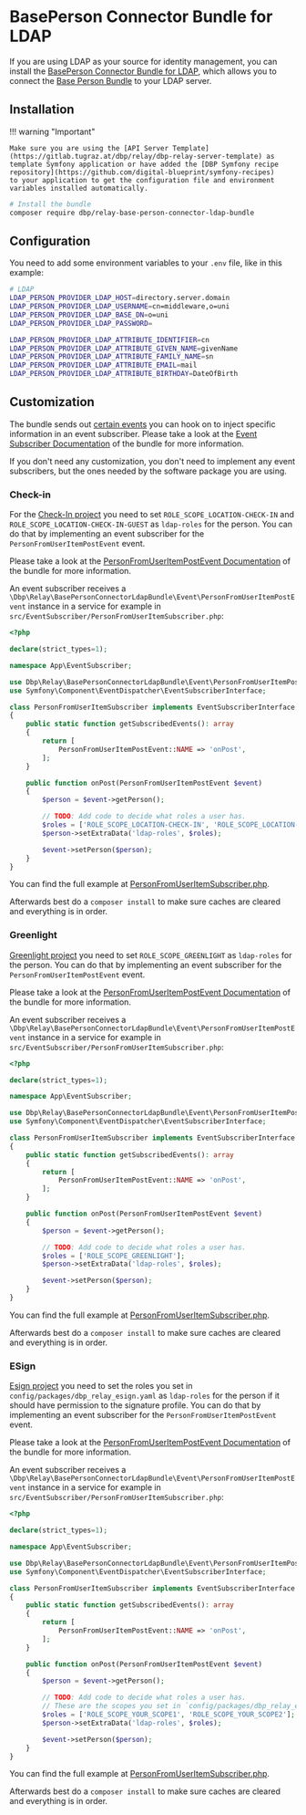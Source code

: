 # BasePerson Connector Bundle for LDAP

If you are using LDAP as your source for identity management, you can install the
[BasePerson Connector Bundle for LDAP](https://gitlab.tugraz.at/dbp/relay/dbp-relay-base-person-connector-ldap-bundle),
which allows you to connect the [Base Person Bundle](./base-person-bundle.md) to your LDAP server.

## Installation

!!! warning "Important"

    Make sure you are using the [API Server Template](https://gitlab.tugraz.at/dbp/relay/dbp-relay-server-template) as
    template Symfony application or have added the [DBP Symfony recipe repository](https://github.com/digital-blueprint/symfony-recipes)
    to your application to get the configuration file and environment variables installed automatically.


```bash
# Install the bundle
composer require dbp/relay-base-person-connector-ldap-bundle
```

## Configuration

You need to add some environment variables to your `.env` file, like in this example:

```bash
# LDAP
LDAP_PERSON_PROVIDER_LDAP_HOST=directory.server.domain
LDAP_PERSON_PROVIDER_LDAP_USERNAME=cn=middleware,o=uni
LDAP_PERSON_PROVIDER_LDAP_BASE_DN=o=uni
LDAP_PERSON_PROVIDER_LDAP_PASSWORD=

LDAP_PERSON_PROVIDER_LDAP_ATTRIBUTE_IDENTIFIER=cn
LDAP_PERSON_PROVIDER_LDAP_ATTRIBUTE_GIVEN_NAME=givenName
LDAP_PERSON_PROVIDER_LDAP_ATTRIBUTE_FAMILY_NAME=sn
LDAP_PERSON_PROVIDER_LDAP_ATTRIBUTE_EMAIL=mail
LDAP_PERSON_PROVIDER_LDAP_ATTRIBUTE_BIRTHDAY=DateOfBirth
```

## Customization

The bundle sends out [certain events](https://gitlab.tugraz.at/dbp/relay/dbp-relay-base-person-connector-ldap-bundle/-/tree/main#events)
you can hook on to inject specific information in an event subscriber.
Please take a look at the [Event Subscriber Documentation](https://gitlab.tugraz.at/dbp/relay/dbp-relay-base-person-connector-ldap-bundle/-/tree/main#events)
of the bundle for more information.

If you don't need any customization, you don't need to implement any event subscribers, but the ones needed by the software package you are using.

### Check-in

For the [Check-In project](../../blueprints/check-in.md) you need to set `ROLE_SCOPE_LOCATION-CHECK-IN` and `ROLE_SCOPE_LOCATION-CHECK-IN-GUEST`
as `ldap-roles` for the person. You can do that by implementing an event subscriber for the `PersonFromUserItemPostEvent` event.

Please take a look at the [PersonFromUserItemPostEvent Documentation](https://gitlab.tugraz.at/dbp/relay/dbp-relay-base-person-connector-ldap-bundle/-/tree/main#personfromuseritempostevent)
of the bundle for more information.

An event subscriber receives a `\Dbp\Relay\BasePersonConnectorLdapBundle\Event\PersonFromUserItemPostEvent` instance
in a service for example in `src/EventSubscriber/PersonFromUserItemSubscriber.php`:

```php
<?php

declare(strict_types=1);

namespace App\EventSubscriber;

use Dbp\Relay\BasePersonConnectorLdapBundle\Event\PersonFromUserItemPostEvent;
use Symfony\Component\EventDispatcher\EventSubscriberInterface;

class PersonFromUserItemSubscriber implements EventSubscriberInterface
{
    public static function getSubscribedEvents(): array
    {
        return [
            PersonFromUserItemPostEvent::NAME => 'onPost',
        ];
    }

    public function onPost(PersonFromUserItemPostEvent $event)
    {
        $person = $event->getPerson();

        // TODO: Add code to decide what roles a user has.
        $roles = ['ROLE_SCOPE_LOCATION-CHECK-IN', 'ROLE_SCOPE_LOCATION-CHECK-IN-GUEST'];
        $person->setExtraData('ldap-roles', $roles);

        $event->setPerson($person);
    }
}
```

You can find the full example at [PersonFromUserItemSubscriber.php](https://gitlab.tugraz.at/dbp/relay/examples/relay-checkin-api/-/blob/main/src/EventSubscriber/PersonFromUserItemSubscriber.php).

Afterwards best do a `composer install` to make sure caches are cleared and everything is in order.

### Greenlight

[Greenlight project](../../blueprints/greenlight.md) you need to set `ROLE_SCOPE_GREENLIGHT` as `ldap-roles` for the person.
You can do that by implementing an event subscriber for the `PersonFromUserItemPostEvent` event.

Please take a look at the [PersonFromUserItemPostEvent Documentation](https://gitlab.tugraz.at/dbp/relay/dbp-relay-base-person-connector-ldap-bundle/-/tree/main#personfromuseritempostevent)
of the bundle for more information.

An event subscriber receives a `\Dbp\Relay\BasePersonConnectorLdapBundle\Event\PersonFromUserItemPostEvent` instance
in a service for example in `src/EventSubscriber/PersonFromUserItemSubscriber.php`:

```php
<?php

declare(strict_types=1);

namespace App\EventSubscriber;

use Dbp\Relay\BasePersonConnectorLdapBundle\Event\PersonFromUserItemPostEvent;
use Symfony\Component\EventDispatcher\EventSubscriberInterface;

class PersonFromUserItemSubscriber implements EventSubscriberInterface
{
    public static function getSubscribedEvents(): array
    {
        return [
            PersonFromUserItemPostEvent::NAME => 'onPost',
        ];
    }

    public function onPost(PersonFromUserItemPostEvent $event)
    {
        $person = $event->getPerson();

        // TODO: Add code to decide what roles a user has.
        $roles = ['ROLE_SCOPE_GREENLIGHT'];
        $person->setExtraData('ldap-roles', $roles);

        $event->setPerson($person);
    }
}
```

You can find the full example at [PersonFromUserItemSubscriber.php](https://gitlab.tugraz.at/dbp/relay/examples/relay-greenlight-api/-/blob/main/src/EventSubscriber/PersonFromUserItemSubscriber.php).

Afterwards best do a `composer install` to make sure caches are cleared and everything is in order.

### ESign

[Esign project](../../blueprints/esign.md) you need to set the roles you set in `config/packages/dbp_relay_esign.yaml` as
`ldap-roles` for the person if it should have permission to the signature profile.
You can do that by implementing an event subscriber for the `PersonFromUserItemPostEvent` event.

Please take a look at the [PersonFromUserItemPostEvent Documentation](https://gitlab.tugraz.at/dbp/relay/dbp-relay-base-person-connector-ldap-bundle/-/tree/main#personfromuseritempostevent)
of the bundle for more information.

An event subscriber receives a `\Dbp\Relay\BasePersonConnectorLdapBundle\Event\PersonFromUserItemPostEvent` instance
in a service for example in `src/EventSubscriber/PersonFromUserItemSubscriber.php`:

```php
<?php

declare(strict_types=1);

namespace App\EventSubscriber;

use Dbp\Relay\BasePersonConnectorLdapBundle\Event\PersonFromUserItemPostEvent;
use Symfony\Component\EventDispatcher\EventSubscriberInterface;

class PersonFromUserItemSubscriber implements EventSubscriberInterface
{
    public static function getSubscribedEvents(): array
    {
        return [
            PersonFromUserItemPostEvent::NAME => 'onPost',
        ];
    }

    public function onPost(PersonFromUserItemPostEvent $event)
    {
        $person = $event->getPerson();

        // TODO: Add code to decide what roles a user has.
        // These are the scopes you set in `config/packages/dbp_relay_esign.yaml`
        $roles = ['ROLE_SCOPE_YOUR_SCOPE1', 'ROLE_SCOPE_YOUR_SCOPE2'];
        $person->setExtraData('ldap-roles', $roles);

        $event->setPerson($person);
    }
}
```

You can find the full example at [PersonFromUserItemSubscriber.php](https://gitlab.tugraz.at/dbp/relay/examples/relay-esign-api/-/blob/main/src/EventSubscriber/PersonFromUserItemSubscriber.php).

Afterwards best do a `composer install` to make sure caches are cleared and everything is in order.
